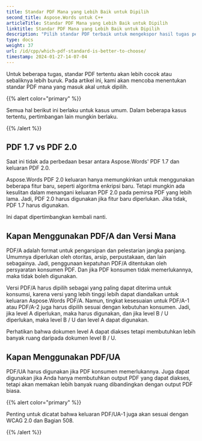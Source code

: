 ```yaml
---
title: Standar PDF Mana yang Lebih Baik untuk Dipilih
second_title: Aspose.Words untuk C++
articleTitle: Standar PDF Mana yang Lebih Baik untuk Dipilih
linktitle: Standar PDF Mana yang Lebih Baik untuk Dipilih
description: "Pilih standar PDF terbaik untuk mengekspor hasil tugas pemrograman Anda dalam C++. Standar PDF mana yang lebih baik– PDF 1.7, PDF 2.0, PDF/A-1, PDF/A-2, atau PDF/UA."
type: docs
weight: 37
url: /id/cpp/which-pdf-standard-is-better-to-choose/
timestamp: 2024-01-27-14-07-04
---
```


Untuk beberapa tugas, standar PDF tertentu akan lebih cocok atau sebaliknya lebih buruk. Pada artikel ini, kami akan mencoba menentukan standar PDF mana yang masuk akal untuk dipilih.

{{% alert color="primary" %}}

Semua hal berikut ini berlaku untuk kasus umum. Dalam beberapa kasus tertentu, pertimbangan lain mungkin berlaku.

{{% /alert %}}

## PDF 1.7 vs PDF 2.0

Saat ini tidak ada perbedaan besar antara Aspose.Words' PDF 1.7 dan keluaran PDF 2.0.

Aspose.Words PDF 2.0 keluaran hanya memungkinkan untuk menggunakan beberapa fitur baru, seperti algoritma enkripsi baru. Tetapi mungkin ada kesulitan dalam menangani keluaran PDF 2.0 pada pemirsa PDF yang lebih lama. Jadi, PDF 2.0 harus digunakan jika fitur baru diperlukan. Jika tidak, PDF 1.7 harus digunakan.

Ini dapat dipertimbangkan kembali nanti.

## Kapan Menggunakan PDF/A dan Versi Mana

PDF/A adalah format untuk pengarsipan dan pelestarian jangka panjang. Umumnya diperlukan oleh otoritas, arsip, perpustakaan, dan lain sebagainya. Jadi, penggunaan kepatuhan PDF/A ditentukan oleh persyaratan konsumen PDF. Dan jika PDF konsumen tidak memerlukannya, maka tidak boleh digunakan.

Versi PDF/A harus dipilih sebagai yang paling dapat diterima untuk konsumsi, karena versi yang lebih tinggi lebih dapat diandalkan untuk keluaran Aspose.Words PDF/A. Namun, tingkat kesesuaian untuk PDF/A-1 atau PDF/A-2 juga harus dipilih sesuai dengan kebutuhan konsumen. Jadi, jika level A diperlukan, maka harus digunakan, dan jika level B / U diperlukan, maka level B / U dan level A dapat digunakan.

Perhatikan bahwa dokumen level A dapat diakses tetapi membutuhkan lebih banyak ruang daripada dokumen level B / U.

## Kapan Menggunakan PDF/UA

PDF/UA harus digunakan jika PDF konsumen memerlukannya. Juga dapat digunakan jika Anda hanya membutuhkan output PDF yang dapat diakses, tetapi akan memakan lebih banyak ruang dibandingkan dengan output PDF biasa.

{{% alert color="primary" %}}

Penting untuk dicatat bahwa keluaran PDF/UA-1 juga akan sesuai dengan WCAG 2.0 dan Bagian 508.

{{% /alert %}}

